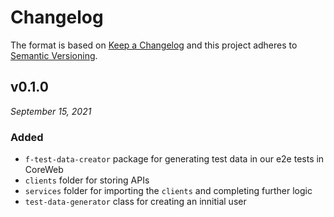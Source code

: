 # Changelog

The format is based on [Keep a Changelog](http://keepachangelog.com/en/1.0.0/)
and this project adheres to [Semantic Versioning](http://semver.org/spec/v2.0.0.html).


v0.1.0
------------------------------
*September 15, 2021*

### Added
- `f-test-data-creator` package for generating test data in our e2e tests in CoreWeb
- `clients` folder for storing APIs
- `services` folder for importing the `clients` and completing further logic
- `test-data-generator` class for creating an innitial user

